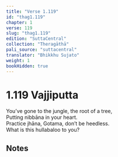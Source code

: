 ```yaml
---
title: "Verse 1.119"
id: "thag1.119"
chapter: 1
verse: 119
slug: "thag1.119"
edition: "SuttaCentral"
collection: "Theragāthā"
pali_source: "suttacentral"
translator: "Bhikkhu Sujato"
weight: 1
bookHidden: true
---
```


# 1.119 Vajjiputta  

You’ve gone to the jungle, the root of a tree,  
Putting nibbāna in your heart.  
Practice jhāna, Gotama, don’t be heedless.  
What is this hullabaloo to you?

## Notes